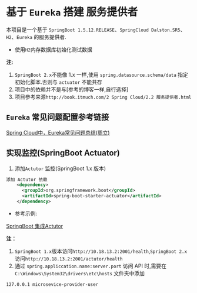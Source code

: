 # 基于 `Eureka` 搭建 服务提供者  

本项目是一个基于 `SpringBoot 1.5.12.RELEASE`、`SpringCloud Dalston.SR5`、`H2`、`Eureka` 的服务提供者.

- 使用`H2`内存数据库初始化测试数据

**注:**
 
1. `SpringBoot 2.x`不能像 1.x 一样,使用 `spring.datasource.schema/data` 指定初始化脚本.否则与 `actuator` 不能共存
2. 项目中的依赖并不是与[参考的博客一样,自行选择]
3. 项目参考来源`http://book.itmuch.com/2 Spring Cloud/2.2 服务提供者.html`

## `Eureka` 常见问题配置参考链接  

<a href="http://www.itmuch.com/spring-cloud-sum-eureka/" target="_blank">Spring Cloud中，Eureka常见问题总结(周立)</a>

## 实现监控(SpringBoot Actuator) 

1. 添加`Actutor` 监控(SpringBoot 1.x 版本)

```xml
添加 Actutor 依赖
    <dependency>
      <groupId>org.springframework.boot</groupId>
      <artifactId>spring-boot-starter-actuator</artifactId>
    </dependency>
```

- 参考示例: 
  
<a href="http://www.itmuch.com/spring-cloud/finchley-3/" target="_blank">SpringBoot 集成Actutor</a>

**注：** 

1. `SpringBoot 1.x`版本访问`http://10.18.13.2:2001/health`,`SpringBoot 2.x`访问`http://10.18.13.2:2001/actutor/health`
2. 通过 `spring.appliccation.name:server.port` 访问 API 时,需要在 `C:\Windows\System32\drivers\etc\hosts` 文件夹中添加
```
127.0.0.1 microsevice-provider-user
```